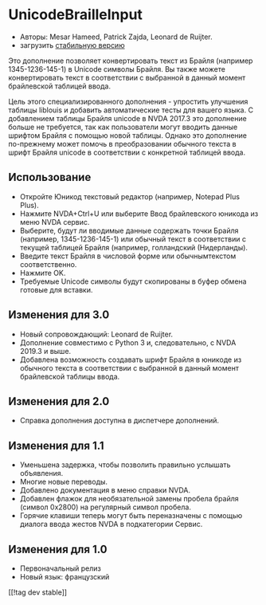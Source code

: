 # UnicodeBrailleInput #

* Авторы: Mesar Hameed, Patrick Zajda, Leonard de Ruijter.
* загрузить [стабильную версию][1]

Это дополнение позволяет конвертировать текст из Брайля (например
1345-1236-145-1) в Unicode символы Брайля.  Вы также можете конвертировать
текст в соответствии с выбранной в данный момент брайлевской таблицей ввода.

Цель этого специализированного дополнения - упростить улучшения таблицы
liblouis и добавить автоматические тесты для вашего языка.  С добавлением
таблицы Брайля unicode в NVDA 2017.3 это дополнение больше не требуется, так
как пользователи могут вводить данные шрифтом Брайля с помощью новой
таблицы.  Однако это дополнение по-прежнему может помочь в преобразовании
обычного текста в шрифт Брайля unicode в соответствии с конкретной таблицей
ввода.

## Использование

* Откройте Юникод текстовый редактор (например, Notepad Plus Plus).
* Нажмите NVDA+Ctrl+U или выберите Ввод брайлевского юникода из меню NVDA
  сервис.
* Выберите, будут ли вводимые данные содержать точки Брайля (например,
  1345-1236-145-1) или обычный текст в соответствии с текущей таблицей
  Брайля (например, голландский (Нидерланды).
* Введите текст Брайля в числовой форме или обычнымтекстом соответственно.
* Нажмите OK.
* Требуемые Unicode символы будут скопированы в буфер обмена готовые для
  вставки.

## Изменения для 3.0

* Новый сопровождающий: Leonard de Ruijter.
* Дополнение совместимо с Python 3 и, следовательно, с NVDA 2019.3 и выше.
* Добавлена возможность создавать шрифт Брайля в юникоде из обычного текста
  в соответствии с выбранной в данный момент брайлевской таблицы ввода.

## Изменения для 2.0

* Справка дополнения доступна в диспетчере дополнений.

## Изменения для 1.1 ##

* Уменьшена задержка, чтобы позволить правильно услышать объявления.
* Многие новые переводы.
* Добавлено документация в меню справки NVDA.
* Добавлен флажок для необязательной замены пробела брайля (символ 0x2800)
  на регулярный символ пробела.
* Горячие клавиши теперь могут быть переназначены с помощью диалога ввода
  жестов NVDA в подкатегории Сервис.

## Изменения для 1.0 ##

* Первоначальный релиз
* Новый язык: французский

[[!tag dev stable]]

[1]: https://www.nvaccess.org/addonStore/legacy?file=unicodeBrailleInput
